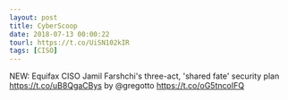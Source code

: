 ```yaml
---
layout: post
title: CyberScoop
date: 2018-07-13 00:00:22
tourl: https://t.co/UiSN102kIR
tags: [CISO]
---
```

NEW: Equifax CISO Jamil Farshchi's three-act, 'shared fate' security plan https://t.co/uB8QgaCBys by @gregotto https://t.co/oG5tncoIFQ
